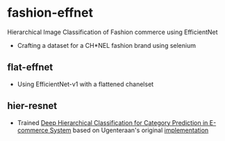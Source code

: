 # fashion-effnet
Hierarchical Image Classification of Fashion commerce using EfficientNet

- Crafting a dataset for a CH*NEL fashion brand using selenium

## flat-effnet
- Using EfficientNet-v1 with a flattened chanelset

## hier-resnet
- Trained [Deep Hierarchical Classification for Category Prediction in E-commerce System](https://arxiv.org/pdf/2005.06692.pdf) based on Ugenteraan's original [implementation](https://github.com/Ugenteraan/Deep_Hierarchical_Classification)